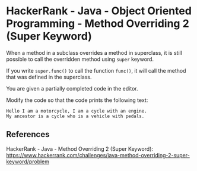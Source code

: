 # HackerRank - Java - Object Oriented Programming - Method Overriding 2 (Super Keyword)

When a method in a subclass overrides a method in superclass, it is still possible to call the overridden method 
using `super` keyword. 

If you write `super.func()` to call the function `func()`, it will call the method that was defined in 
the superclass.

You are given a partially completed code in the editor. 

Modify the code so that the code prints the following text:

```
Hello I am a motorcycle, I am a cycle with an engine.
My ancestor is a cycle who is a vehicle with pedals.
```

## References
HackerRank - Java - Method Overriding 2 (Super Keyword):
https://www.hackerrank.com/challenges/java-method-overriding-2-super-keyword/problem